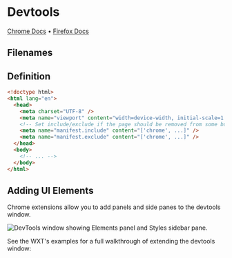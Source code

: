 # Devtools

[Chrome Docs](https://developer.chrome.com/docs/extensions/mv3/devtools/) &bull; [Firefox Docs](https://developer.mozilla.org/en-US/docs/Mozilla/Add-ons/WebExtensions/manifest.json/devtools_page)

## Filenames

<EntrypointPatterns
  :patterns="[
    ['devtools.html', 'devtools.html'],
    ['devtools/index.html', 'devtools.html'],
  ]"
/>

## Definition

```html
<!doctype html>
<html lang="en">
  <head>
    <meta charset="UTF-8" />
    <meta name="viewport" content="width=device-width, initial-scale=1.0" />
    <!-- Set include/exclude if the page should be removed from some builds -->
    <meta name="manifest.include" content="['chrome', ...]" />
    <meta name="manifest.exclude" content="['chrome', ...]" />
  </head>
  <body>
    <!-- ... -->
  </body>
</html>
```

## Adding UI Elements

Chrome extensions allow you to add panels and side panes to the devtools window.

![DevTools window showing Elements panel and Styles sidebar pane.](https://developer.chrome.com/static/docs/extensions/how-to/devtools/extend-devtools/image/devtools-window-showing-e-9051f7f0347cd_1920.png)

See the WXT's examples for a full walkthrough of extending the devtools window:

<ExampleList tag="devtools" />
